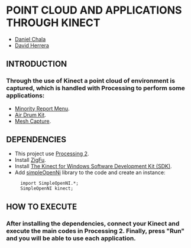 # POINT CLOUD AND APPLICATIONS THROUGH KINECT
* [Daniel Chala](https://chala8.github.io/)
* [David Herrera](https://dacherreragu.github.io/)

## INTRODUCTION
### Through the use of Kinect a point cloud of environment is captured, which is handled with Processing to perform some applications:
* [Minority Report Menu](https://dacherreragu.github.io/PointCloudAndApplications/#/3/8).
* [Air Drum Kit](https://dacherreragu.github.io/PointCloudAndApplications/#/3/9).
* [Mesh Capture](https://dacherreragu.github.io/PointCloudAndApplications/#/3/10).

## DEPENDENCIES
* This project use [Processing 2](processing-2.2.1-windows64).
* Install [ZigFu](http://developkinect.com/resource/package-installer/zigfu-package-installer).
* Install [The Kinect for Windows Software Development Kit (SDK)](https://www.microsoft.com/en-us/download/details.aspx?id=36996).
* Add [simpleOpenNi](https://github.com/wexstorm/simple-openni) library to the code and create an instance:
  ```
    import SimpleOpenNI.*;
    SimpleOpenNI kinect;
  ```

## HOW TO EXECUTE
### After installing the dependencies, connect your Kinect and execute the main codes in Processing 2. Finally, press "Run" and you will be able to use each application.
